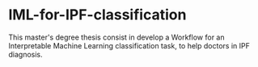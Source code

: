# IML-for-IPF-classification
This master's degree thesis consist in develop a Workflow for an Interpretable Machine Learning classification task, to help doctors in IPF diagnosis.
